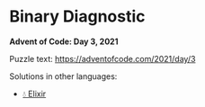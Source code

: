 # Binary Diagnostic

**Advent of Code: Day 3, 2021**

Puzzle text: <https://adventofcode.com/2021/day/3>

Solutions in other languages:

- [💧 Elixir](../../../elixir/lib/2021/03_binary_diagnostic/README.md)
